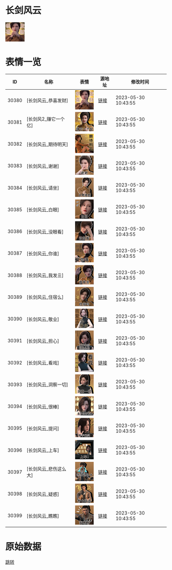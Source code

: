 # 长剑风云

<img src="./cover.png" height="60" alt="cover" />

# 表情一览

|ID|名称|表情|源地址|修改时间|
|----|----|----|----|----|
|30380|[长剑风云_恭喜发财]|<img src="./pic/030380_%5B长剑风云_恭喜发财%5D.png" height="60" alt="恭喜发财"/>|[链接](https://i0.hdslb.com/bfs/emote/52c5c24f93d8f439cddd74418d3e0cf9ada0da8a.png)|2023-05-30 10:43:55|
|30381|[长剑风2_赚它一个亿]|<img src="./pic/030381_%5B长剑风2_赚它一个亿%5D.png" height="60" alt="赚它一个亿"/>|[链接](https://i0.hdslb.com/bfs/emote/eba2d3e5eda6403c81436ed941824fe89d8c428a.png)|2023-05-30 10:43:55|
|30382|[长剑风云_期待明天]|<img src="./pic/030382_%5B长剑风云_期待明天%5D.png" height="60" alt="期待明天"/>|[链接](https://i0.hdslb.com/bfs/emote/3b05a3f83bfe2dbc30ea0b40b559f05b063a1364.png)|2023-05-30 10:43:55|
|30383|[长剑风云_谢谢]|<img src="./pic/030383_%5B长剑风云_谢谢%5D.png" height="60" alt="谢谢"/>|[链接](https://i0.hdslb.com/bfs/emote/f89a927ddc8df646c6a12ff2a03722f6d808d0c2.png)|2023-05-30 10:43:55|
|30384|[长剑风云_请坐]|<img src="./pic/030384_%5B长剑风云_请坐%5D.png" height="60" alt="请坐"/>|[链接](https://i0.hdslb.com/bfs/emote/837f11a855946ae37d3ed92a0b171eac49d992cb.png)|2023-05-30 10:43:55|
|30385|[长剑风云_白眼]|<img src="./pic/030385_%5B长剑风云_白眼%5D.png" height="60" alt="白眼"/>|[链接](https://i0.hdslb.com/bfs/emote/95fe9c30dcec173f521b2a1d78797fc8338f548b.png)|2023-05-30 10:43:55|
|30386|[长剑风云_没眼看]|<img src="./pic/030386_%5B长剑风云_没眼看%5D.png" height="60" alt="没眼看"/>|[链接](https://i0.hdslb.com/bfs/emote/cb41ef0c1443706a645e0c38b7b181df5ea9856c.png)|2023-05-30 10:43:55|
|30387|[长剑风云_你谁]|<img src="./pic/030387_%5B长剑风云_你谁%5D.png" height="60" alt="你谁"/>|[链接](https://i0.hdslb.com/bfs/emote/2284d62f6770335e1063db0bfa88a411e233122d.png)|2023-05-30 10:43:55|
|30388|[长剑风云_我发亖]|<img src="./pic/030388_%5B长剑风云_我发亖%5D.png" height="60" alt="我发亖"/>|[链接](https://i0.hdslb.com/bfs/emote/9bf27ede86f642ff7ec8f49c19678d95bf55639c.png)|2023-05-30 10:43:55|
|30389|[长剑风云_住宿么]|<img src="./pic/030389_%5B长剑风云_住宿么%5D.png" height="60" alt="住宿么"/>|[链接](https://i0.hdslb.com/bfs/emote/b8aa8ac591df7ba65979f0e6141f9ba5b9d6ce60.png)|2023-05-30 10:43:55|
|30390|[长剑风云_敬业]|<img src="./pic/030390_%5B长剑风云_敬业%5D.png" height="60" alt="敬业"/>|[链接](https://i0.hdslb.com/bfs/emote/06e167dc3688af7fb0885691f8b898c07df81a97.png)|2023-05-30 10:43:55|
|30391|[长剑风云_担心]|<img src="./pic/030391_%5B长剑风云_担心%5D.png" height="60" alt="担心"/>|[链接](https://i0.hdslb.com/bfs/emote/45b117535263d2834a1bbe07ccb61f9e4014988a.png)|2023-05-30 10:43:55|
|30392|[长剑风云_看戏]|<img src="./pic/030392_%5B长剑风云_看戏%5D.png" height="60" alt="看戏"/>|[链接](https://i0.hdslb.com/bfs/emote/651e4fa74e755238c57baa56aba333b42ea661d8.png)|2023-05-30 10:43:55|
|30393|[长剑风云_洞察一切]|<img src="./pic/030393_%5B长剑风云_洞察一切%5D.png" height="60" alt="洞察一切"/>|[链接](https://i0.hdslb.com/bfs/emote/4663cd21769910600f3052d3a1cad699a92c56e8.png)|2023-05-30 10:43:55|
|30394|[长剑风云_很棒]|<img src="./pic/030394_%5B长剑风云_很棒%5D.png" height="60" alt="很棒"/>|[链接](https://i0.hdslb.com/bfs/emote/58656c3f7f1faefe85be1b3bd35be3188ddbc6bc.png)|2023-05-30 10:43:55|
|30395|[长剑风云_提问]|<img src="./pic/030395_%5B长剑风云_提问%5D.png" height="60" alt="提问"/>|[链接](https://i0.hdslb.com/bfs/emote/9e16ab69fc2341531558bdaf89bb8697e68488e2.png)|2023-05-30 10:43:55|
|30396|[长剑风云_上车]|<img src="./pic/030396_%5B长剑风云_上车%5D.png" height="60" alt="上车"/>|[链接](https://i0.hdslb.com/bfs/emote/e21b93d0c593a37ea6e1bca983e4a708b89ad9aa.png)|2023-05-30 10:43:55|
|30397|[长剑风云_悲伤这么大]|<img src="./pic/030397_%5B长剑风云_悲伤这么大%5D.png" height="60" alt="悲伤这么大"/>|[链接](https://i0.hdslb.com/bfs/emote/b2d571db9b3b38e6664692c10b0f4fe341022cbe.png)|2023-05-30 10:43:55|
|30398|[长剑风云_疑惑]|<img src="./pic/030398_%5B长剑风云_疑惑%5D.png" height="60" alt="疑惑"/>|[链接](https://i0.hdslb.com/bfs/emote/6af3e1be81774f36fe74402c00e85fe3bd325810.png)|2023-05-30 10:43:55|
|30399|[长剑风云_瞧瞧]|<img src="./pic/030399_%5B长剑风云_瞧瞧%5D.png" height="60" alt="瞧瞧"/>|[链接](https://i0.hdslb.com/bfs/emote/ac719ad4527132f659b05d688928632a5fd0467d.png)|2023-05-30 10:43:55|

# 原始数据

[跳转](./raw.json)

